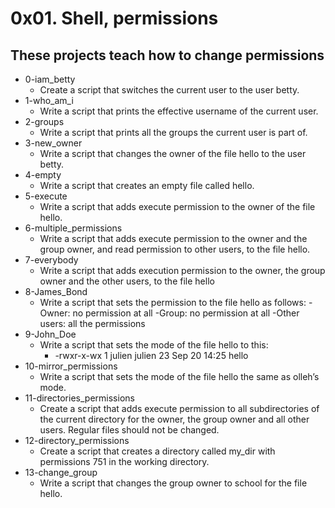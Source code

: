 # 0x01. Shell, permissions
## These projects teach how to change permissions
- 0-iam_betty
	- Create a script that switches the current user to the user betty.
- 1-who_am_i
	- Write a script that prints the effective username of the current user.
- 2-groups
	- Write a script that prints all the groups the current user is part of.
- 3-new_owner
	- Write a script that changes the owner of the file hello to the user betty.
- 4-empty
	- Write a script that creates an empty file called hello.
- 5-execute
	- Write a script that adds execute permission to the owner of the file hello.
- 6-multiple_permissions
	- Write a script that adds execute permission to the owner and the group owner, and read permission to other users, to the file hello.
- 7-everybody
	- Write a script that adds execution permission to the owner, the group owner and the other users, to the file hello
- 8-James_Bond
	- Write a script that sets the permission to the file hello as follows:
		-Owner: no permission at all
		-Group: no permission at all
		-Other users: all the permissions
- 9-John_Doe
	- Write a script that sets the mode of the file hello to this:
		- -rwxr-x-wx 1 julien julien 23 Sep 20 14:25 hello
- 10-mirror_permissions
	- Write a script that sets the mode of the file hello the same as olleh’s mode.
- 11-directories_permissions
	- Create a script that adds execute permission to all subdirectories of the current directory for the owner, the group owner and all other users. Regular files should not be changed.
- 12-directory_permissions
	- Create a script that creates a directory called my_dir with permissions 751 in the working directory.
- 13-change_group
	- Write a script that changes the group owner to school for the file hello.
